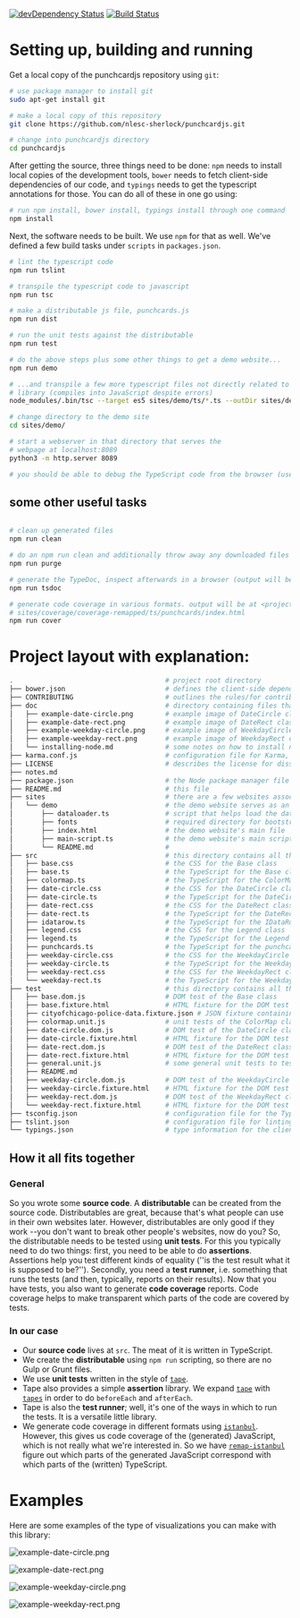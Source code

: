 [![devDependency Status](https://david-dm.org/nlesc-sherlock/punchcardjs/dev-status.svg)](https://david-dm.org/nlesc-sherlock/punchcardjs#info=devDependencies)
[![Build Status](https://travis-ci.org/nlesc-sherlock/punchcardjs.svg?branch=master)](https://travis-ci.org/nlesc-sherlock/punchcardjs)

# Setting up, building and running

Get a local copy of the punchcardjs repository using ``git``:

```bash
# use package manager to install git
sudo apt-get install git

# make a local copy of this repository
git clone https://github.com/nlesc-sherlock/punchcardjs.git

# change into punchcardjs directory
cd punchcardjs
```

After getting the source, three things need to be done: `npm` needs to install
local copies of the development tools, `bower` needs to fetch client-side dependencies of
our code, and `typings` needs to get the typescript annotations for those. You can
do all of these in one go using:

```bash
# run npm install, bower install, typings install through one command
npm install
```

Next, the software needs to be built. We use `npm` for that as well. We've defined a few build tasks under `scripts` in `packages.json`.

```bash
# lint the typescript code
npm run tslint

# transpile the typescript code to javascript
npm run tsc

# make a distributable js file, punchcards.js
npm run dist

# run the unit tests against the distributable
npm run test

# do the above steps plus some other things to get a demo website...
npm run demo

# ...and transpile a few more typescript files not directly related to the
# library (compiles into JavaScript despite errors)
node_modules/.bin/tsc --target es5 sites/demo/ts/*.ts --outDir sites/demo/js

# change directory to the demo site
cd sites/demo/

# start a webserver in that directory that serves the
# webpage at localhost:8089
python3 -m http.server 8089

# you should be able to debug the TypeScript code from the browser (uses source maps)
```

## some other useful tasks

```bash

# clean up generated files
npm run clean

# do an npm run clean and additionally throw away any downloaded files
npm run purge

# generate the TypeDoc, inspect afterwards in a browser (output will be at <projectroot>/sites/tsdoc)
npm run tsdoc

# generate code coverage in various formats. output will be at <projectroot>/sites/coverage/, e.g.
# sites/coverage/coverage-remapped/ts/punchcards/index.html
npm run cover

```

# Project layout with explanation:

```bash
.                                      # project root directory
├── bower.json                         # defines the client-side dependencies
├── CONTRIBUTING                       # outlines the rules/for contributing to this repository
├── doc                                # directory containing files that help document the repository
│   ├── example-date-circle.png        # example image of DateCircle class
│   ├── example-date-rect.png          # example image of DateRect class
│   ├── example-weekday-circle.png     # example image of WeekdayCircle class
│   ├── example-weekday-rect.png       # example image of WeekdayRect class
│   └── installing-node.md             # some notes on how to install nodejs
├── karma.conf.js                      # configuration file for Karma, the test runner
├── LICENSE                            # describes the license for dissemination and use of this software
├── notes.md
├── package.json                       # the Node package manager file describes the server-side / development dependencies
├── README.md                          # this file
├── sites                              # there are a few websites associated with this repository:
│   └── demo                           # the demo website serves as an illustration of the punchcards library
│       ├── dataloader.ts              # script that helps load the data for the demo website
│       ├── fonts                      # required directory for bootstrap (contents added by an npm run task)
│       ├── index.html                 # the demo website's main file
│       ├── main-script.ts             # the demo website's main script
│       └── README.md                  #
├── src                                # this directory contains all the sources (css, ts) for the punchcards library
│   ├── base.css                       # the CSS for the Base class
│   ├── base.ts                        # the TypeScript for the Base class
│   ├── colormap.ts                    # the TypeScript for the ColorMap class
│   ├── date-circle.css                # the CSS for the DateCircle class
│   ├── date-circle.ts                 # the TypeScript for the DateCircle class
│   ├── date-rect.css                  # the CSS for the DateRect class
│   ├── date-rect.ts                   # the TypeScript for the DateRect class
│   ├── idatarow.ts                    # the TypeScript for the IDataRow interface
│   ├── legend.css                     # the CSS for the Legend class
│   ├── legend.ts                      # the TypeScript for the Legend class
│   ├── punchcards.ts                  # the TypeScript for the punchcards module
│   ├── weekday-circle.css             # the CSS for the WeekdayCircle class
│   ├── weekday-circle.ts              # the TypeScript for the WeekdayCircle class
│   ├── weekday-rect.css               # the CSS for the WeekdayRect class
│   └── weekday-rect.ts                # the TypeScript for the WeekdayRect class
├── test                               # this directory contains all the sources (*.dom.js, *.unit.js, *.fixture.html, *.fixture.json) for testing the code from src/
│   ├── base.dom.js                    # DOM test of the Base class
│   ├── base.fixture.html              # HTML fixture for the DOM test of the Base class
│   ├── cityofchicago-police-data.fixture.json # JSON fixture containing a test data set
│   ├── colormap.unit.js               # unit tests of the ColorMap class
│   ├── date-circle.dom.js             # DOM test of the DateCircle class
│   ├── date-circle.fixture.html       # HTML fixture for the DOM test of the DateCircle class
│   ├── date-rect.dom.js               # DOM test of the DateRect class
│   ├── date-rect.fixture.html         # HTML fixture for the DOM test of the DateRect class
│   ├── general.unit.js                # some general unit tests to test the testing setup
│   ├── README.md
│   ├── weekday-circle.dom.js          # DOM test of the WeekdayCircle class
│   ├── weekday-circle.fixture.html    # HTML fixture for the DOM test of the WeekdayCircle class
│   ├── weekday-rect.dom.js            # DOM test of the WeekdayRect class
│   └── weekday-rect.fixture.html      # HTML fixture for the DOM test of the WeekdayRect class
├── tsconfig.json                      # configuration file for the TypeScript compiler
├── tslint.json                        # configuration file for linting/static analysis of the TypeScript code
└── typings.json                       # type information for the client-side libraries
```


## How it all fits together

### General

So you wrote some **source code**. A **distributable** can be created from the source code. Distributables are great, because that's what people can use in their own websites later. However, distributables are only good if they work --you don't want to break other people's websites, now do you? So, the distributable needs to be tested using **unit tests**. For this you typically need to do two things: first, you need to be able to do **assertions**. Assertions help you test different kinds of equality (''is the test result what it is supposed to be?''). Secondly, you need a  **test runner**, i.e. something that runs the tests (and then, typically, reports on their results). Now that you have tests, you also want to generate **code coverage** reports. Code coverage helps to make transparent which parts of the code are covered by tests.

### In our case

- Our **source code** lives at ``src``. The meat of it is written in TypeScript.
- We create the **distributable** using ``npm run`` scripting, so there are no Gulp or Grunt files.
- We use **unit tests** written in the style of [``tape``](https://www.npmjs.com/package/tape).
- Tape also provides a simple **assertion** library. We expand [``tape``](https://www.npmjs.com/package/tape) with [``tapes``](https://www.npmjs.com/package/tapes) in order to do ``beforeEach`` and ``afterEach``.
- Tape is also the **test runner**; well, it's one of the ways in which to run the tests. It is a versatile little library.
- We generate code coverage in different formats using [``istanbul``](https://www.npmjs.com/package/istanbul). However, this gives us code coverage of the (generated) JavaScript, which is not really what we're interested in. So we have [``remap-istanbul``](https://www.npmjs.com/package/remap-istanbul) figure out which parts of the generated JavaScript correspond with which parts of the (written) TypeScript.

# Examples

Here are some examples of the type of visualizations you can make with this library:

![example-date-circle.png](https://github.com/nlesc-sherlock/punchcardjs/raw/testing/doc/example-date-circle.png "example-date-circle.png")

![example-date-rect.png](https://github.com/nlesc-sherlock/punchcardjs/raw/testing/doc/example-date-rect.png "example-date-rect.png")

![example-weekday-circle.png](https://github.com/nlesc-sherlock/punchcardjs/raw/testing/doc/example-weekday-circle.png "example-weekday-circle.png")

![example-weekday-rect.png](https://github.com/nlesc-sherlock/punchcardjs/raw/testing/doc/example-weekday-rect.png "example-weekday-rect.png")

